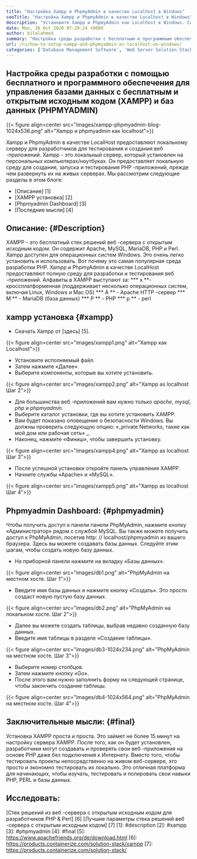```yaml
---
title: "Настройка Xampp и PhpmyAdmin в качестве Localhost в Windows" 
seoTitle: "Настройка Xampp и PhpmyAdmin в качестве Localhost в Windows" 
description: "Установите Xampp и PhpmyAdmin как Localhost в Windows. Создайте свою собственную бесплатную среду локального тестирования с открытым исходным кодом для тестирования и создания веб-приложений." 
date: Mon, 26 Oct 2020 07:29:24 +0000
author: bilalahmed
summary: "Настройка среды разработки с бесплатным и программным обеспечением для управления базами данных (PHPMYADMIN) и программным обеспечением для управления базами данных (PHPMYADMIN)" 
url: /ru/how-to-setup-xampp-and-phpmyadmin-as-localhost-on-windows/
categories: ['Database Management Software', 'Web Server Solution Stack']
---
```


## Настройка среды разработки с помощью бесплатного и программного обеспечения для управления базами данных с бесплатным и открытым исходным кодом (XAMPP) и баз данных (PHPMYADMIN)

{{< figure align=center src="images/xampp-phpmyadmin-blog-1024x536.png" alt="Xampp и phpmyadmin как localhost">}}

Xampp и PhpmyAdmin в качестве LocalHost предоставляют локальному серверу для разработчиков для тестирования и создания веб -приложений. Xampp - это локальный сервер, который установлен на персональных компьютерах/ноутбуках. Он предоставляет локальную среду для создания, запуска и тестирования PHP -приложений, прежде чем развернуть их на живых серверах.
Мы рассмотрим следующие разделы в этом блоге:
  * [Описание] [1]
  * [XAMPP установка] [2]
  * [Phpmyadmin Dashboard] [3]
  * [Последние мысли] [4]

## Описание: {#Description}
XAMPP - это бесплатный стек решений веб -сервера с открытым исходным кодом. Он содержит Apache, MySQL, MariaDB, PHP и Perl. Xampp доступен для операционных систем Windows. Это очень легко установить и использовать. Вот почему это самая популярная среда разработки PHP. Xampp и PhpmyAdmin в качестве LocalHost предоставляют полную среду для разработки и тестирования веб -приложений.
Алфавиты в XAMPP выступают за:
  *** x **-кроссплатформенная (поддерживает несколько операционных систем, включая Linux, Windows и Mac OS)
  *** A ** - Apache HTTP -сервер
  *** M ** - MariaDB (база данных)
  *** P ** - PHP
  *** p ** - perl

## xampp установка {#xampp}
  * Скачать Xampp от [здесь] [5].

{{< figure align=center src="images/xampp1.png" alt="Xampp как Localhost">}}

  * Установите исполняемый файл.
  * Затем нажмите «Далее».
  * Выберите компоненты, которые вы хотите установить.

{{< figure align=center src="images/xampp2.png" alt="Xampp as localhost Шаг 2">}}

  * Для большинства веб -приложений вам нужно только _apache_, _mysql_, _php_ и _phpmyadmin_.
  * Выберите каталог установки, где вы хотите установить XAMPP.
  * Вам будет показано оповещение о безопасности Windows. Вы должны проверить следующую опцию: «_private Networks, такие как мой дом или рабочая сеть» _.
  * Наконец, нажмите «Финиш», чтобы завершить установку.

{{< figure align=center src="images/xampp4.png" alt="Xampp as localhost Шаг 3">}}

  * После успешной установки откройте панель управления XAMPP.
  * Начните службы «Apache» и «MySQL».

{{< figure align=center src="images/xampp5.png" alt="Xampp as localhost Шаг 4">}}


## Phpmyadmin Dashboard: {#phpmyadmin}
Чтобы получить доступ к панели панели PhpMyAdmin, нажмите кнопку «Администратор» рядом с службой MySQL. Вы также можете получить доступ к PhpMyAdmin, посетив http: // localhost/phpmyadmin из вашего браузера. Здесь вы можете создавать базы данных. Следуйте этим шагам, чтобы создать новую базу данных.
  * На приборной панели нажмите на вкладку «Базы данных».

{{< figure align=center src="images/db1.png" alt="PhpMyAdmin на местном хосте. Шаг 1">}}

  * Введите имя базы данных и нажмите кнопку «Создать». Это просто создаст новую пустую базу данных.

{{< figure align=center src="images/db2.png" alt="PhpMyAdmin на локальном хосте. Шаг 2">}}

  * Далее вы можете создать таблицы, выбрав недавно созданную базу данных.
  * Введите имя таблицы в разделе «Создание таблицы».

{{< figure align=center src="images/db3-1024x234.png" alt="PhpMyAdmin на местном хосте. Шаг 3">}}

  * Выберите номер столбцов.
  * Затем нажмите кнопку «Go».
  * После этого вам нужно заполнить форму на следующей странице, чтобы закончить создание таблицы.

{{< figure align=center src="images/db4-1024x564.png" alt="PhpMyAdmin на местном хосте. Шаг 4">}}


## Заключительные мысли: {#final}
Установка XAMPP проста и проста. Это займет не более 15 минут на настройку сервера XAMPP. После того, как он будет установлен, разработчики могут создавать и проверять свои веб -приложения на основе PHP даже без подключения к Интернету. Вместо того, чтобы тестировать проекты непосредственно на живом веб-сервере, это просто и экономно тестировать их локально. Это отличная платформа для начинающих, чтобы изучать, тестировать и полировать свои навыки PHP, PERL и базы данных.

## Исследовать:
[Стек решений из веб -сервера с открытым исходным кодом для разработчиков PHP & Perl] [6]
[Лучшие параметры стека решений веб -сервера с открытым исходным кодом] [7]
[1]: #description
[2]: #xampp
[3]: #phpmyadmin
[4]: #final
[5]: https://www.apachefriends.org/de/download.html
[6]: https://products.containerize.com/solution-stack/xampp
[7]: https://products.containerize.com/solution-stack/
